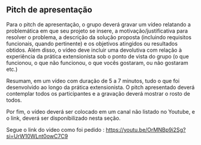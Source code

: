 ## Pitch de apresentação

Para o pitch de apresentação, o grupo deverá gravar um vídeo relatando a problemática em que seu projeto se insere, a motivação/justificativa para resolver o problema, a descrição da solução proposta (incluindo requisitos funcionais, quando pertinente) e os objetivos atingidos ou resultados obtidos. Além disso, o vídeo deve incluir uma devolutiva com relação à experiência da prática extensionista sob o ponto de vista do grupo (o que funcionou, o que não funcionou, o que vocês gostaram, ou não gostaram etc.)

Resumam, em um vídeo com duração de 5 a 7 minutos, tudo o que foi desenvolvido ao longo da prática extensionista.
O pitch apresentado deverá contemplar todos os participantes e a gravação deverá mostrar o rosto de todos.

Por fim, o vídeo deverá ser colocado em um canal não listado no Youtube, e o link, deverá ser disponibilizado nesta seção.

Segue o link do video como foi pedido : https://youtu.be/OrMNBp9i2Sg?si=UrW10WLnt0owC7C9


